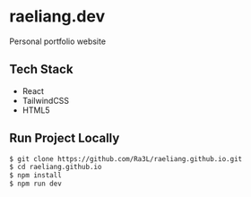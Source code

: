 # raeliang.dev

Personal portfolio website

## Tech Stack

- React
- TailwindCSS
- HTML5

## Run Project Locally

```bash
$ git clone https://github.com/Ra3L/raeliang.github.io.git
$ cd raeliang.github.io
$ npm install
$ npm run dev
```
